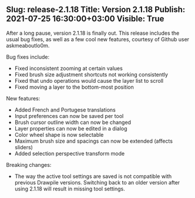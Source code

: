 Slug: release-2.1.18
Title: Version 2.1.18
Publish: 2021-07-25 16:30:00+03:00
Visible: True
---

After a long pause, version 2.1.18 is finally out. This release includes the usual bug fixes, as well as a few cool new features, courtesy of Github user askmeaboutlo0m.

Bug fixes include:

 * Fixed inconsistent zooming at certain values
 * Fixed brush size adjustment shortcuts not working consistently
 * Fixed that undo operations would cause the layer list to scroll
 * Fixed moving a layer to the bottom-most position

New features:

 * Added French and Portugese translations
 * Input preferences can now be saved per tool
 * Brush cursor outline width can now be changed
 * Layer properties can now be edited in a dialog
 * Color wheel shape is now selectable
 * Maximum brush size and spacings can now be extended (affects sliders)
 * Added selection perspective transform mode

Breaking changes:

 * The way the active tool settings are saved is not compatible with previous Drawpile versions. Switching back to an older version after using 2.1.18 will result in missing tool settings.
